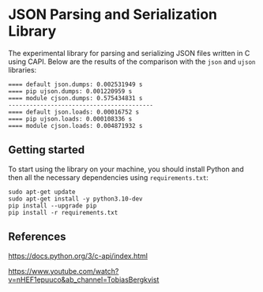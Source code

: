 # JSON Parsing and Serialization Library

The experimental library for parsing and serializing JSON files written in C using CAPI. Below are the results of the comparison with the `json` and `ujson` libraries:

```Shell
==== default json.dumps: 0.002531949 s
==== pip ujson.dumps: 0.001220959 s
==== module cjson.dumps: 0.575434831 s
-----------------------------------------
==== default json.loads: 0.00016752 s
==== pip ujson.loads: 0.000108336 s
==== module cjson.loads: 0.004871932 s
```

## Getting started

To start using the library on your machine, you should install Python and then all the necessary dependencies using `requirements.txt`:

```Shell
sudo apt-get update
sudo apt-get install -y python3.10-dev
pip install --upgrade pip
pip install -r requirements.txt
```

## References

https://docs.python.org/3/c-api/index.html 

https://www.youtube.com/watch?v=nHEF1epuuco&ab_channel=TobiasBergkvist